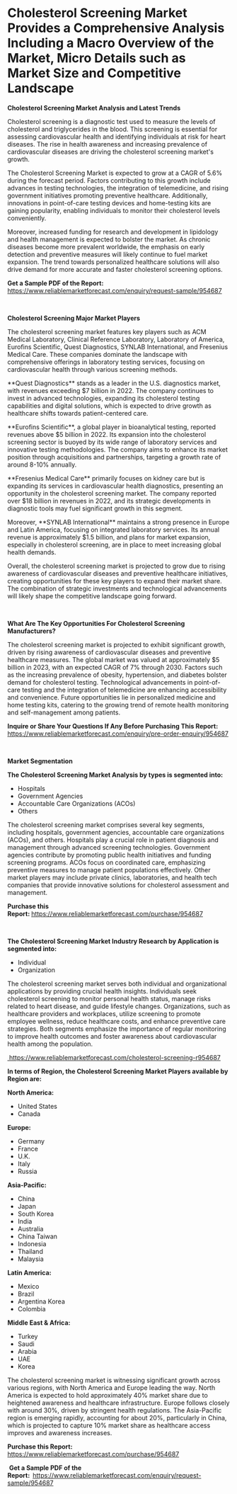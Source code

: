 <p><h1>Cholesterol Screening Market Provides a Comprehensive Analysis Including a Macro Overview of the Market, Micro Details such as Market Size and Competitive Landscape</h1></p><p><strong>Cholesterol Screening Market Analysis and Latest Trends</strong></p>
<p><p>Cholesterol screening is a diagnostic test used to measure the levels of cholesterol and triglycerides in the blood. This screening is essential for assessing cardiovascular health and identifying individuals at risk for heart diseases. The rise in health awareness and increasing prevalence of cardiovascular diseases are driving the cholesterol screening market's growth.</p><p>The Cholesterol Screening Market is expected to grow at a CAGR of 5.6% during the forecast period. Factors contributing to this growth include advances in testing technologies, the integration of telemedicine, and rising government initiatives promoting preventive healthcare. Additionally, innovations in point-of-care testing devices and home-testing kits are gaining popularity, enabling individuals to monitor their cholesterol levels conveniently. </p><p>Moreover, increased funding for research and development in lipidology and health management is expected to bolster the market. As chronic diseases become more prevalent worldwide, the emphasis on early detection and preventive measures will likely continue to fuel market expansion. The trend towards personalized healthcare solutions will also drive demand for more accurate and faster cholesterol screening options.</p></p>
<p><strong>Get a Sample PDF of the Report:&nbsp;</strong> <a href="https://www.reliablemarketforecast.com/enquiry/request-sample/954687?utm_campaign=1108&utm_medium=2&utm_source=Github&utm_content=ia&utm_term=18042025&utm_id=cholesterol-screening">https://www.reliablemarketforecast.com/enquiry/request-sample/954687</a></p>
<p>&nbsp;</p>
<p><strong>Cholesterol Screening Major Market Players</strong></p>
<p><p>The cholesterol screening market features key players such as ACM Medical Laboratory, Clinical Reference Laboratory, Laboratory of America, Eurofins Scientific, Quest Diagnostics, SYNLAB International, and Fresenius Medical Care. These companies dominate the landscape with comprehensive offerings in laboratory testing services, focusing on cardiovascular health through various screening methods.</p><p>**Quest Diagnostics** stands as a leader in the U.S. diagnostics market, with revenues exceeding $7 billion in 2022. The company continues to invest in advanced technologies, expanding its cholesterol testing capabilities and digital solutions, which is expected to drive growth as healthcare shifts towards patient-centered care.</p><p>**Eurofins Scientific**, a global player in bioanalytical testing, reported revenues above $5 billion in 2022. Its expansion into the cholesterol screening sector is buoyed by its wide range of laboratory services and innovative testing methodologies. The company aims to enhance its market position through acquisitions and partnerships, targeting a growth rate of around 8-10% annually.</p><p>**Fresenius Medical Care** primarily focuses on kidney care but is expanding its services in cardiovascular health diagnostics, presenting an opportunity in the cholesterol screening market. The company reported over $18 billion in revenues in 2022, and its strategic developments in diagnostic tools may fuel significant growth in this segment.</p><p>Moreover, **SYNLAB International** maintains a strong presence in Europe and Latin America, focusing on integrated laboratory services. Its annual revenue is approximately $1.5 billion, and plans for market expansion, especially in cholesterol screening, are in place to meet increasing global health demands.</p><p>Overall, the cholesterol screening market is projected to grow due to rising awareness of cardiovascular diseases and preventive healthcare initiatives, creating opportunities for these key players to expand their market share. The combination of strategic investments and technological advancements will likely shape the competitive landscape going forward.</p></p>
<p>&nbsp;</p>
<p><strong>What Are The Key Opportunities For Cholesterol Screening Manufacturers?</strong></p>
<p><p>The cholesterol screening market is projected to exhibit significant growth, driven by rising awareness of cardiovascular diseases and preventive healthcare measures. The global market was valued at approximately $5 billion in 2023, with an expected CAGR of 7% through 2030. Factors such as the increasing prevalence of obesity, hypertension, and diabetes bolster demand for cholesterol testing. Technological advancements in point-of-care testing and the integration of telemedicine are enhancing accessibility and convenience. Future opportunities lie in personalized medicine and home testing kits, catering to the growing trend of remote health monitoring and self-management among patients.</p></p>
<p><strong>Inquire or Share Your Questions If Any Before Purchasing This Report:</strong> <a href="https://www.reliablemarketforecast.com/enquiry/pre-order-enquiry/954687?utm_campaign=1108&utm_medium=2&utm_source=Github&utm_content=ia&utm_term=18042025&utm_id=cholesterol-screening">https://www.reliablemarketforecast.com/enquiry/pre-order-enquiry/954687</a></p>
<p>&nbsp;</p>
<p><strong>Market Segmentation</strong></p>
<p><strong>The Cholesterol Screening Market Analysis by types is segmented into:</strong></p>
<p><ul><li>Hospitals</li><li>Government Agencies</li><li>Accountable Care Organizations (ACOs)</li><li>Others</li></ul></p>
<p><p>The cholesterol screening market comprises several key segments, including hospitals, government agencies, accountable care organizations (ACOs), and others. Hospitals play a crucial role in patient diagnosis and management through advanced screening technologies. Government agencies contribute by promoting public health initiatives and funding screening programs. ACOs focus on coordinated care, emphasizing preventive measures to manage patient populations effectively. Other market players may include private clinics, laboratories, and health tech companies that provide innovative solutions for cholesterol assessment and management.</p></p>
<p><strong>Purchase this Report:&nbsp;</strong><a href="https://www.reliablemarketforecast.com/purchase/954687?utm_campaign=1108&utm_medium=2&utm_source=Github&utm_content=ia&utm_term=18042025&utm_id=cholesterol-screening">https://www.reliablemarketforecast.com/purchase/954687</a></p>
<p>&nbsp;</p>
<p><strong>The Cholesterol Screening Market Industry Research by Application is segmented into:</strong></p>
<p><ul><li>Individual</li><li>Organization</li></ul></p>
<p><p>The cholesterol screening market serves both individual and organizational applications by providing crucial health insights. Individuals seek cholesterol screening to monitor personal health status, manage risks related to heart disease, and guide lifestyle changes. Organizations, such as healthcare providers and workplaces, utilize screening to promote employee wellness, reduce healthcare costs, and enhance preventive care strategies. Both segments emphasize the importance of regular monitoring to improve health outcomes and foster awareness about cardiovascular health among the population.</p></p>
<p><a href="https://www.reliablemarketforecast.com/cholesterol-screening-r954687?utm_campaign=1108&utm_medium=2&utm_source=Github&utm_content=ia&utm_term=18042025&utm_id=cholesterol-screening">&nbsp;https://www.reliablemarketforecast.com/cholesterol-screening-r954687</a></p>
<p><strong>In terms of Region, the Cholesterol Screening Market Players available by Region are:</strong></p>
<p>
    <p> <strong> North America: </strong>
        <ul>
            <li>United States</li>
            <li>Canada</li>
        </ul>
        </p> 
    <p> <strong> Europe: </strong>
        <ul>
            <li>Germany</li>
            <li>France</li>
            <li>U.K.</li>
            <li>Italy</li>
            <li>Russia</li>
        </ul>
        </p> 
    <p> <strong> Asia-Pacific: </strong>
        <ul>
            <li>China</li>
            <li>Japan</li>
            <li>South Korea</li>
            <li>India</li>
            <li>Australia</li>
            <li>China Taiwan</li>
            <li>Indonesia</li>
            <li>Thailand</li>
            <li>Malaysia</li>
        </ul>
        </p> 
    <p> <strong> Latin America: </strong>
        <ul>
            <li>Mexico</li>
            <li>Brazil</li>
            <li>Argentina Korea</li>
            <li>Colombia</li>
        </ul>
        </p> 
    <p> <strong> Middle East & Africa: </strong>
        <ul>
            <li>Turkey</li>
            <li>Saudi</li>
            <li>Arabia</li>
            <li>UAE</li>
            <li>Korea</li>
        </ul>
    </p>
    </p>
<p><p>The cholesterol screening market is witnessing significant growth across various regions, with North America and Europe leading the way. North America is expected to hold approximately 40% market share due to heightened awareness and healthcare infrastructure. Europe follows closely with around 30%, driven by stringent health regulations. The Asia-Pacific region is emerging rapidly, accounting for about 20%, particularly in China, which is projected to capture 10% market share as healthcare access improves and awareness increases.</p></p>
<p><strong>Purchase this Report: </strong><a href="https://www.reliablemarketforecast.com/purchase/954687?utm_campaign=1108&utm_medium=2&utm_source=Github&utm_content=ia&utm_term=18042025&utm_id=cholesterol-screening">https://www.reliablemarketforecast.com/purchase/954687</a></p>
<p>&nbsp;<strong>Get a Sample PDF of the Report:&nbsp;&nbsp;</strong><a href="https://www.reliablemarketforecast.com/enquiry/request-sample/954687?utm_campaign=1108&utm_medium=2&utm_source=Github&utm_content=ia&utm_term=18042025&utm_id=cholesterol-screening">https://www.reliablemarketforecast.com/enquiry/request-sample/954687</a></p>
<p><strong></strong></p>
<p><p></p><p></p><p></p></p>